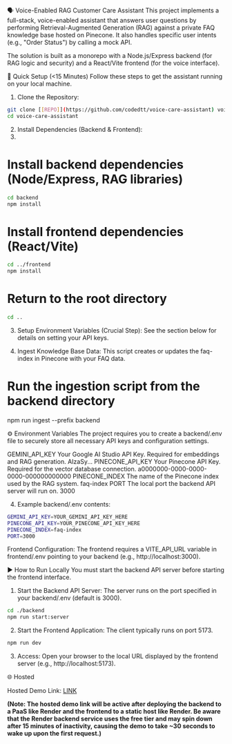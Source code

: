 🗣️ Voice-Enabled RAG Customer Care Assistant
This project implements a full-stack, voice-enabled assistant that answers user questions by performing Retrieval-Augmented Generation (RAG) against a private FAQ knowledge base hosted on Pinecone. It also handles specific user intents (e.g., "Order Status") by calling a mock API.

The solution is built as a monorepo with a Node.js/Express backend (for RAG logic and security) and a React/Vite frontend (for the voice interface).

🚀 Quick Setup (<15 Minutes)
Follow these steps to get the assistant running on your local machine.

1. Clone the Repository:
```bash
git clone [[REPO]](https://github.com/codedtt/voice-care-assistant) voice-care-assistant
cd voice-care-assistant
```
2. Install Dependencies (Backend & Frontend):
3. 
# Install backend dependencies (Node/Express, RAG libraries)
```bash
cd backend
npm install
```
# Install frontend dependencies (React/Vite)
```bash
cd ../frontend
npm install
```

# Return to the root directory
```bash
cd ..
```

3. Setup Environment Variables (Crucial Step):
See the section below for details on setting your API keys.

4. Ingest Knowledge Base Data:
This script creates or updates the faq-index in Pinecone with your FAQ data.
# Run the ingestion script from the backend directory
npm run ingest --prefix backend

⚙️ Environment Variables
The project requires you to create a backend/.env file to securely store all necessary API keys and configuration settings.

GEMINI_API_KEY	Your Google AI Studio API Key. Required for embeddings and RAG generation.	AIzaSy...
PINECONE_API_KEY	Your Pinecone API Key. Required for the vector database connection.	a0000000-0000-0000-0000-000000000000
PINECONE_INDEX	The name of the Pinecone index used by the RAG system.	faq-index
PORT	The local port the backend API server will run on.	3000

4. Example backend/.env contents:
```bash
GEMINI_API_KEY=YOUR_GEMINI_API_KEY_HERE
PINECONE_API_KEY=YOUR_PINECONE_API_KEY_HERE
PINECONE_INDEX=faq-index
PORT=3000
```
Frontend Configuration: The frontend requires a VITE_API_URL variable in frontend/.env pointing to your backend (e.g., http://localhost:3000).

▶️ How to Run Locally
You must start the backend API server before starting the frontend interface.

1. Start the Backend API Server:
The server runs on the port specified in your backend/.env (default is 3000).
```bash
cd ./backend
npm run start:server
```

2. Start the Frontend Application:
The client typically runs on port 5173.
```bash
npm run dev
```

3. Access: Open your browser to the local URL displayed by the frontend server (e.g., http://localhost:5173).

🌐 Hosted

Hosted Demo Link: [LINK](https://voice-care-assistant-wp7l.onrender.com)

**(Note: The hosted demo link will be active after deploying the backend to a PaaS like Render and the frontend to a static host like Render. Be aware that the Render backend service uses the free tier and may **spin down after 15 minutes of inactivity**, causing the demo to take **~30 seconds to wake up** upon the first request.)**
